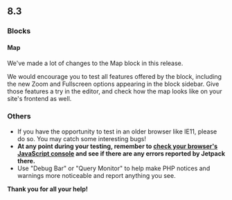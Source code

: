 ## 8.3

### Blocks

#### Map

We've made a lot of changes to the Map block in this release.

We would encourage you to test all features offered by the block, including the new Zoom and Fullscreen options appearing in the block sidebar. Give those features a try in the editor, and check how the map looks like on your site's frontend as well.

### Others

- If you have the opportunity to test in an older browser like IE11, please do so. You may catch some interesting bugs!
- **At any point during your testing, remember to [check your browser's JavaScript console](https://codex.wordpress.org/Using_Your_Browser_to_Diagnose_JavaScript_Errors#Step_3:_Diagnosis) and see if there are any errors reported by Jetpack there.**
- Use "Debug Bar" or "Query Monitor" to help make PHP notices and warnings more noticeable and report anything you see.

**Thank you for all your help!**
